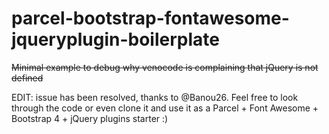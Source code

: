 # parcel-bootstrap-fontawesome-jqueryplugin-boilerplate
~~Minimal example to debug why venocode is complaining that jQuery is not defined~~

EDIT: issue has been resolved, thanks to @Banou26. Feel free to look through the code or even clone it and use it as a Parcel + Font Awesome + Bootstrap 4 + jQuery plugins starter :)
